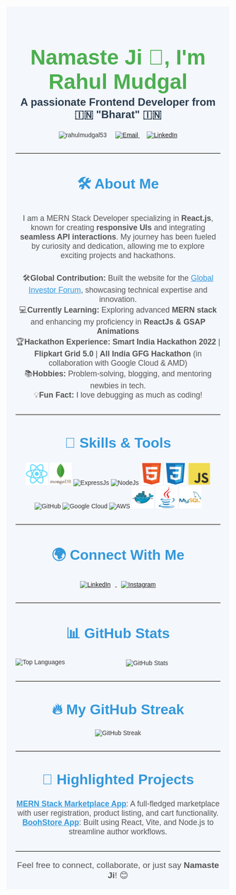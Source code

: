 <div style="font-family: 'Arial', sans-serif; color: #333; background-color: #f4f7fc; padding: 20px;">

  <h1 align="center" style="font-size: 3rem; color: #4CAF50; font-weight: bold; margin-bottom: 0;">Namaste Ji 🙏, I'm Rahul Mudgal</h1>
  <h3 align="center" style="font-size: 1.5rem; color: #2C3E50; margin-top: 5px;">A passionate Frontend Developer from 🇮🇳 "Bharat" 🇮🇳</h3>

  <p align="center" style="margin-top: 1rem;">
    <img src="https://komarev.com/ghpvc/?username=rahulmudgal53&label=Profile%20Views&color=brightgreen&style=flat-square" alt="rahulmudgal53" />
    <a href="mailto:rahulmudgal53@gmail.com" style="margin-left: 1rem;">
      <img src="https://img.shields.io/badge/-rahulmudgal53@gmail.com-c14438?style=flat-square&logo=Gmail&logoColor=white" alt="Email">
    </a>
    <a href="https://www.linkedin.com/in/rahul-mudgal-837864201/" style="margin-left: 1rem;">
      <img src="https://img.shields.io/badge/-Rahul%20Mudgal-blue?style=flat-square&logo=Linkedin&logoColor=white" alt="LinkedIn">
    </a>
  </p>

  <hr style="border-top: 1px solid #ccc; margin-top: 2rem;">

  <h2 style="text-align: center; color: #3498DB; font-size: 2rem;">🛠️ About Me</h2>
  <p style="text-align: center; font-size: 1.1rem; color: #555; max-width: 800px; margin: 0 auto; padding: 10px;">
    I am a MERN Stack Developer specializing in <strong>React.js</strong>, known for creating <strong>responsive UIs</strong> and integrating <strong>seamless API interactions</strong>. My journey has been fueled by curiosity and dedication, allowing me to explore exciting projects and hackathons.
  </p>

  <ul style="text-align: center; font-size: 1.1rem; color: #555; list-style-type: none; padding: 0;">
    <li>🛠️<strong>Global Contribution:</strong> Built the website for the <a href="https://www.global-investors-forum.com/" target="_blank" style="color: #3498DB;">Global Investor Forum</a>, showcasing technical expertise and innovation.</li>
    <li>💻<strong>Currently Learning:</strong> Exploring advanced <strong>MERN stack</strong> and enhancing my proficiency in <strong>ReactJs & GSAP Animations</strong></li>
    <li>🏆<strong>Hackathon Experience: </strong>  <strong>Smart India Hackathon 2022</strong> |  <strong>Flipkart Grid 5.0</strong> |  <strong>All India GFG Hackathon</strong> (in collaboration with Google Cloud & AMD)</li>
    <li>📚<strong>Hobbies:</strong> Problem-solving, blogging, and mentoring newbies in tech.</li>
    <li>💡<strong>Fun Fact:</strong> I love debugging as much as coding!</li>
  </ul>

  <hr style="border-top: 1px solid #ccc; margin-top: 2rem;">

  <h2 style="text-align: center; color: #3498DB; font-size: 2rem;">🌟 Skills & Tools</h2>
  <p align="center">
    <img src="https://raw.githubusercontent.com/devicons/devicon/master/icons/react/react-original.svg" alt="React" width="50" height="50" />
    <img src="https://raw.githubusercontent.com/devicons/devicon/master/icons/mongodb/mongodb-original-wordmark.svg" alt="MongoDB" width="50" height="50"/>
    <img src="https://storage.googleapis.com/appgptstore.appspot.com/logos/VlaZoFRIRb-javascript-guru.png" alt="ExpressJs" width="50" height="50"/>
    <img src="https://www.svgrepo.com/show/303360/nodejs-logo.svg" alt="NodeJs" width="50" height="50"/>
    <img src="https://raw.githubusercontent.com/devicons/devicon/master/icons/html5/html5-original.svg" alt="HTML5" width="50" height="50" />
    <img src="https://raw.githubusercontent.com/devicons/devicon/master/icons/css3/css3-original.svg" alt="CSS3" width="50" height="50" />
    <img src="https://raw.githubusercontent.com/devicons/devicon/master/icons/javascript/javascript-original.svg" alt="JavaScript" width="50" height="50" />
    <img src="https://www.svgrepo.com/show/439171/github.svg" alt="GitHub" width="50" height="50" />
    <img src="https://www.vectorlogo.zone/logos/google_cloud/google_cloud-icon.svg" alt="Google Cloud" width="50" height="50" />
    <img src="https://www.svgrepo.com/show/448266/aws.svg" alt="AWS" width="50" height="50" />
    <img src="https://raw.githubusercontent.com/devicons/devicon/master/icons/docker/docker-original.svg" alt="Docker" width="50" height="50" />
    <img src="https://raw.githubusercontent.com/devicons/devicon/master/icons/java/java-original.svg" alt="Java" width="50" height="50" />
    <img src="https://raw.githubusercontent.com/devicons/devicon/master/icons/mysql/mysql-original-wordmark.svg" alt="MySQL" width="50" height="50"/>
  </p>

  <hr style="border-top: 1px solid #ccc; margin-top: 2rem;">

  <h2 style="text-align: center; color: #3498DB; font-size: 2rem;">🌍 Connect With Me</h2>
  <p align="center">
    <a href="https://www.linkedin.com/in/rahul-mudgal-837864201/" target="_blank">
      <img align="center" src="https://www.svgrepo.com/show/448234/linkedin.svg" alt="LinkedIn" height="30" width="40" style="margin: 0 10px;"/>
    </a>
    <a href="https://instagram.com/quality_codes" target="_blank">
      <img align="center" src="https://www.svgrepo.com/show/452229/instagram-1.svg" alt="Instagram" height="30" width="40" style="margin: 0 10px;"/>
    </a>
  </p>

  <hr style="border-top: 1px solid #ccc; margin-top: 2rem;">

  <h2 style="text-align: center; color: #3498DB; font-size: 2rem;">📊 GitHub Stats</h2>
  <p align="center">
    <img align="left" src="https://github-readme-stats.vercel.app/api/top-langs?username=rahulmudgal53&show_icons=true&locale=en&layout=compact&theme=radical" alt="Top Languages" style="margin-right: 20px;" />
  </p>
  <p align="center">
    <img align="center" src="https://github-readme-stats.vercel.app/api?username=rahulmudgal53&show_icons=true&locale=en&theme=radical" alt="GitHub Stats" />
  </p>

  <hr style="border-top: 1px solid #ccc; margin-top: 2rem;">

  <h2 style="text-align: center; color: #3498DB; font-size: 2rem;">🔥 My GitHub Streak</h2>
  <p align="center">
    <img src="https://github-readme-streak-stats.herokuapp.com/?user=rahulmudgal53&theme=radical" alt="GitHub Streak" />
  </p>

  <hr style="border-top: 1px solid #ccc; margin-top: 2rem;">

  <h2 style="text-align: center; color: #3498DB; font-size: 2rem;">🚀 Highlighted Projects</h2>
  <ul style="font-size: 1.1rem; color: #555; text-align: center; list-style-type: none; padding: 0;">
    <li><strong><a href="https://github.com/rahulmudgal53/marketplace-app" style="color: #3498DB;">MERN Stack Marketplace App</a></strong>: A full-fledged marketplace with user registration, product listing, and cart functionality.</li>
    <li><strong><a href="https://github.com/rahulmudgal53/author-dashboard" style="color: #3498DB;">BoohStore App</a></strong>: Built using React, Vite, and Node.js to streamline author workflows.</li>
  </ul>

  <hr style="border-top: 1px solid #ccc; margin-top: 2rem;">

  <p align="center" style="font-size: 1.2rem; color: #555; margin-bottom: 0;">Feel free to connect, collaborate, or just say <strong>Namaste Ji</strong>! 😊</p>

</div>
